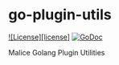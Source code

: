 go-plugin-utils
===============

[![License][license]](http://www.apache.org/licenses/LICENSE-2.0)
[![GoDoc](https://godoc.org/github.com/maliceio/go-plugin-utils?status.svg)](https://godoc.org/github.com/maliceio/go-plugin-utils)

Malice Golang Plugin Utilities
